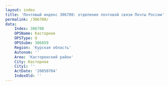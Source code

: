 ```yaml
---
layout: index
title: 'Почтовый индекс 306700: отделение почтовой связи Почты России'
permalink: /306700/
data:
    Index: 306700
    OPSName: Касторное
    OPSType: О
    OPSSubm: 306859
    Region: 'Курская область'
    Autonom: ''
    Area: 'Касторенский район'
    City: Касторное
    City1: ''
    ActDate: '20050704'
    IndexOld: ''
---
```

